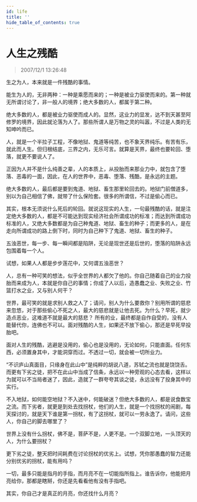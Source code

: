 ```yaml
---
id: life
title: ''
hide_table_of_contents: true
---
```


# 人生之残酷

> 2007/12/1 13:26:48

<div style={{color: '#FF0000', fontSize: '18px', fontWeight: 'bold'}}>

生之为人，本来就是一件残酷的事情。
 
能生为人的，无非两种：一种是乘愿而来的；一种是被业力驱使而来的。第一种就无所谓讨论了，非一般人的境界；绝大多数的人，都属于第二种。
 
绝大多数的人，都是被业力驱使而成人的。显然，这业力的显发，达不到天甚至阿修罗的境界，因此就沦落为人了。那些所谓人是万物之灵的叫嚣，不过是人类的无知呻吟而已。
 
人，就是一个半拉子工程，不像地狱、鬼道等纯苦，也不象天界纯乐。有苦有乐，就此而人生。但归根结底，三界之内，无乐可言。就算是天界，最终也要轮回、堕落，就更不要说人了。
 
正因为人并不是什么纯善之辈，人的本质上，从投胎而来那业力中，就包含了堕落、恶毒的一面，因此，在人的世界中，恶毒、堕落、残酷，是永远的主题。
 
绝大多数的人，最后都是要到鬼道、地狱、畜生那里轮回去的。地狱门前僧道多，别以为自己相信了佛，就带了什么保险套。很多的所谓信，不过是偷心而已。
 
其实，根本无须说什么死后的轮回。就说这现实的人生，一句最残酷的话，就是注定绝大多数的人，都是不可能达到现实经济社会所谓成功的标准；而达到所谓成功标准的人，又绝大多数都是为自己种鬼道、地狱、畜生的种子；而更多的人，是在走向所谓成功的路上倒下时，同时为自己种下了鬼道、地狱、畜生的种子。
 
五浊恶世，每一步、每一瞬间都是陷阱，无论是现世还是后世的，堕落的陷阱永远包围着每一个人。
 
试想，如果人人都是步步莲花中，又何谓五浊恶世？
 
人，总有一种可笑的想法，似乎全世界的人都欠了他的。你自己随着自己的业力投胎而来成为人，本就是你自己的事情；你成了人以后，造愚蠢之业、失败之业、竹篮打水之业，又与别人何干？
 
世界，最可笑的就是求别人救之人了；请问，别人为什么要救你？别用所谓的慈悲来忽悠，对于那些偷心不死之人，最大的慈悲就是让他去死。为什么？早死，就少造点恶业，这难道不就是最大的慈悲？
所有的业，最终都是自作自受的，没有人能替代你，连佛也不可以。面对残酷的人生，如果还不放下偷心，那还是早死早投胎吧。
 
面对人生的残酷，逃避是没用的，偷心也是没用的，无论如何，只能直面。任何东西，必须置身其中，才能洞穿而过。不透过一切，就会被一切所业力。
 
“不识庐山真面目，只缘身在此山中”是纯粹的胡说八道，苏轼之流也就是饶饶舌。而更有下劣之徒，把不在此山中当成了信条，永远以一种旁观的心态去看，这样以为就可以不当局者迷了，因此，造就了一群夸夸其谈之徒，永远没有了投身其中的实行。
 
不入地狱，如何能空地狱？不入迷中，何能破迷？但绝大多数的人，都是说食数宝之流。而下劣者，就更是到处去找拐杖，他们的人生，就是一个找拐杖的闹剧，每天探讨的，就是天下谁是第一拐杖，有了这拐杖，就可以一劳永逸了。请问，这些人，你自己的脚去哪里了？
 
世界上没有什么拐杖，佛不是，菩萨不是，人更不是。一个双脚立地，一头顶天的人，为什么要拐杖？
 
更下劣之徒，整天把时间耗费在讨论拐杖的优劣上。试想，凭你那愚蠢的智力还能分别优劣的拐杖，能有用吗？
 
一切，最多只能是指月的手指，而月亮不在一切能指所指上。谁告诉你，他能把月亮给你，那都是瞎掰，你还是先看看他有没有手指吧。
 
其实，你自己才是真正的月亮，你还找什么月亮？

</div>